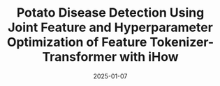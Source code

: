 ---
title: Potato Disease Detection Using Joint Feature and Hyperparameter Optimization
  of Feature Tokenizer-Transformer with iHow
authors:
- Faris H. Rizk
- A. A. Alhussan
- D. S. Khafaga
- M. M. Eid
- E. -S. M. El-Kenawy
- M. Saber
date: 2025-01-07
publishDate: '2025-08-18T10:12:39.698925Z'
publication_types:
- manuscript
---